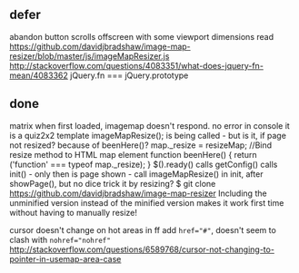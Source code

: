 

## defer

abandon button scrolls offscreen with some viewport dimensions
read https://github.com/davidjbradshaw/image-map-resizer/blob/master/js/imageMapResizer.js
http://stackoverflow.com/questions/4083351/what-does-jquery-fn-mean/4083362 jQuery.fn === jQuery.prototype

## done
   
matrix
when first loaded, imagemap doesn't respond.
    no error in console
    it is a quiz2x2 template
    imageMapResize(); is being called - but is it, if page not resized?
    because of beenHere()?
        map._resize = resizeMap; //Bind resize method to HTML map element
        function beenHere() { return ('function' === typeof map._resize); }
$().ready() calls getConfig() calls init() - only then is page shown - call imageMapResize() in init, after showPage(), but no dice
        trick it by resizing?
        $ git clone https://github.com/davidjbradshaw/image-map-resizer
        Including the unminified version instead of the minified version makes it work first time without having to manually resize!

cursor doesn't change on hot areas in ff
    add `href="#"`, doesn't seem to clash with `nohref="nohref"`
http://stackoverflow.com/questions/6589768/cursor-not-changing-to-pointer-in-usemap-area-case
